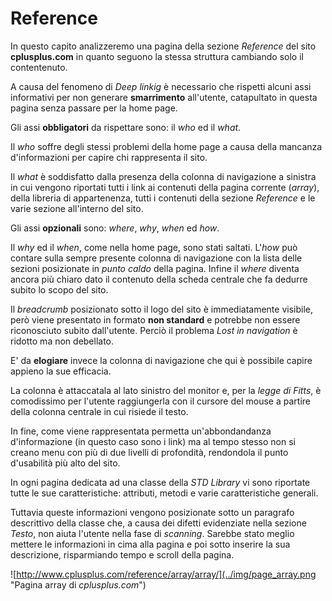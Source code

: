 # Reference
In questo capito analizzeremo una pagina della sezione *Reference* del sito 
**cplusplus.com** in quanto seguono la stessa struttura cambiando solo il 
contentenuto.

A causa del fenomeno di *Deep linkig* è necessario che rispetti alcuni assi 
informativi per non generare **smarrimento** all'utente, catapultato in questa
pagina senza passare per la home page.

Gli assi **obbligatori** da rispettare sono: il *who* ed il *what*. 

Il *who* soffre degli stessi problemi della home page a causa della mancanza 
d'informazioni per capire chi rappresenta il sito.

Il *what* è soddisfatto dalla presenza della colonna di navigazione a sinistra 
in cui vengono riportati tutti i link ai contenuti della pagina corrente 
(*array*), della libreria di appartenenza, tutti i contenuti della sezione
*Reference* e le varie sezione all'interno del sito. 

Gli assi **opzionali** sono: *where*, *why*, *when* ed *how*.

Il *why* ed il *when*, come nella home page, sono stati saltati. L'*how* 
può contare sulla sempre presente colonna di navigazione con la lista delle 
sezioni posizionate in *punto caldo* della pagina. Infine il *where* diventa 
ancora più chiaro dato il contenuto della scheda centrale che fa dedurre subito
lo scopo del sito.

Il *breadcrumb* posizionato sotto il logo del sito è immediatamente visibile,
però viene presentato in formato **non standard** e potrebbe non essere 
riconosciuto subito dall'utente. Perciò il problema *Lost in navigation* è
ridotto ma non debellato.

E' da **elogiare** invece la colonna di navigazione che qui è possibile capire
appieno la sue efficacia. 

La colonna è attaccatala al lato sinistro del monitor e, per la *legge di 
Fitts*, è comodissimo per l'utente raggiungerla con il cursore del mouse a 
partire della colonna centrale in cui risiede il testo.

In fine, come viene rappresentata permetta un'abbondandanza d'informazione
(in questo caso sono i link) ma al tempo stesso non si creano menu con più
di due livelli di profondità, rendondola il punto d'usabilità più alto del
sito.

In ogni pagina dedicata ad una classe della *STD Library* vi sono riportate
tutte le sue caratteristiche: attributi, metodi e varie caratteristiche 
generali.

Tuttavia queste informazioni vengono posizionate sotto un paragrafo descrittivo
della classe che, a causa dei difetti evidenziate nella sezione *Testo*, non 
aiuta l'utente nella fase di *scanning*. Sarebbe stato meglio mettere le 
informazioni in cima alla pagina e poi sotto inserire la sua descrizione, 
risparmiando tempo e scroll della pagina.


![http://www.cplusplus.com/reference/array/array/](../img/page_array.png
"Pagina array di *cplusplus.com*")

